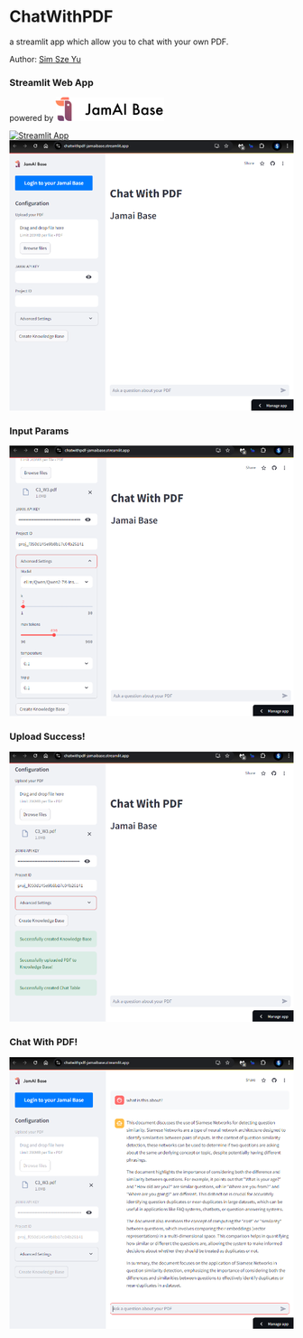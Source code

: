 # ChatWithPDF
a streamlit app which allow you to chat with your own PDF.

Author: [Sim Sze Yu](https://github.com/szeyu)

### Streamlit Web App
powered by
![Jamai Base](resource/Jamai-Long-Black-Main.icuEAbYB.svg)

[![Streamlit App](https://static.streamlit.io/badges/streamlit_badge_black_white.svg)](https://chatwithpdf-jamaibase.streamlit.app/)
![initialpage](resource/initialpage.png)

### Input Params
![inputParams](resource/inputParams.png)

### Upload Success!
![successfulupload](resource/successfulupload.png)


### Chat With PDF!
![finalresult](resource/finalresult.png)
